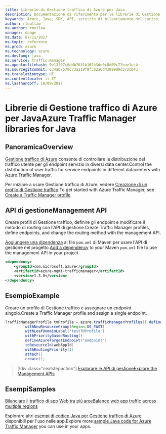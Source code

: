 ```yaml
---
title: Librerie di Gestione traffico di Azure per Java
description: Documentazione di riferimento per le librerie di Gestione traffico per Java
keywords: Azure, Java, SDK, API, servizio di bilanciamento del carico, distribuzione del carico, rete, Gestione traffico
author: rloutlaw
ms.author: routlaw
manager: douge
ms.date: 07/11/2017
ms.topic: reference
ms.prod: azure
ms.technology: azure
ms.devlang: java
ms.service: traffic-manager
ms.openlocfilehash: 9e13f97c6ddb763fb162b3de0c8d09c77eae1ccb
ms.sourcegitcommit: 634ab7578c73a219f8f3a2a6d43999d9d372cb43
ms.translationtype: HT
ms.contentlocale: it-IT
ms.lasthandoff: 10/09/2017
---
```

# <a name="azure-traffic-manager-libraries-for-java"></a><span data-ttu-id="0964b-104">Librerie di Gestione traffico di Azure per Java</span><span class="sxs-lookup"><span data-stu-id="0964b-104">Azure Traffic Manager libraries for Java</span></span>

## <a name="overview"></a><span data-ttu-id="0964b-105">Panoramica</span><span class="sxs-lookup"><span data-stu-id="0964b-105">Overview</span></span>

<span data-ttu-id="0964b-106">[Gestione traffico di Azure](/azure/traffic-manager/traffic-manager-overview) consente di controllare la distribuzione del traffico utente per gli endpoint servizio in diversi data center.</span><span class="sxs-lookup"><span data-stu-id="0964b-106">Control the distribution of user traffic for service endpoints in different datacenters with [Azure Traffic Manager](/azure/traffic-manager/traffic-manager-overview).</span></span>

<span data-ttu-id="0964b-107">Per iniziare a usare Gestione traffico di Azure, vedere [Creazione di un profilo di Gestione traffico](/azure/traffic-manager/traffic-manager-create-profile).</span><span class="sxs-lookup"><span data-stu-id="0964b-107">To get started with Azure Traffic Manager, see [Create a Traffic Manager profile](/azure/traffic-manager/traffic-manager-create-profile).</span></span>

## <a name="management-api"></a><span data-ttu-id="0964b-108">API di gestione</span><span class="sxs-lookup"><span data-stu-id="0964b-108">Management API</span></span>

<span data-ttu-id="0964b-109">Creare profili di Gestione traffico, definire gli endpoint e modificare il metodo di routing con l'API di gestione.</span><span class="sxs-lookup"><span data-stu-id="0964b-109">Create Traffic Manager profiles, define endpoints, and change the routing method with the management API.</span></span> 

<span data-ttu-id="0964b-110">[Aggiungere una dipendenza](https://maven.apache.org/guides/getting-started/index.html#How_do_I_use_external_dependencies) al file `pom.xml` di Maven per usare l'API di gestione nel progetto.</span><span class="sxs-lookup"><span data-stu-id="0964b-110">[Add a dependency](https://maven.apache.org/guides/getting-started/index.html#How_do_I_use_external_dependencies) to your Maven `pom.xml` file to use the management API in your project.</span></span>  

```XML
<dependency>
    <groupId>com.microsoft.azure</groupId>
    <artifactId>azure-mgmt-trafficmanager</artifactId>
    <version>1.3.0</version>
</dependency>
```   

## <a name="example"></a><span data-ttu-id="0964b-111">Esempio</span><span class="sxs-lookup"><span data-stu-id="0964b-111">Example</span></span>

<span data-ttu-id="0964b-112">Creare un profilo di Gestione traffico e assegnare un endpoint singolo.</span><span class="sxs-lookup"><span data-stu-id="0964b-112">Create a Traffic Manager profile and assign a single endpoint.</span></span>

```java
TrafficManagerProfile tmProfile = azure.trafficManagerProfiles().define("testTMProfile")
        .withNewResourceGroup(Region.US_EAST)
        .withLeafDomainLabel("testTMProfile")
        .withPriorityBasedRouting()
        .defineAzureTargetEndpoint("endpoint")
        .toResourceId(webAppId)
        .withRoutingPriority(1)
        .attach()
        .create();
```

> [!div class="nextstepaction"]
> [<span data-ttu-id="0964b-113">Esplorare le API di gestione</span><span class="sxs-lookup"><span data-stu-id="0964b-113">Explore the Management APIs</span></span>](/java/api/overview/azure/trafficmanager/managementapi)

## <a name="samples"></a><span data-ttu-id="0964b-114">Esempi</span><span class="sxs-lookup"><span data-stu-id="0964b-114">Samples</span></span>

[<span data-ttu-id="0964b-115">Bilanciare il traffico di app Web tra più aree</span><span class="sxs-lookup"><span data-stu-id="0964b-115">Balance web app traffic across multiple regions</span></span>](https://github.com/Azure-Samples/traffic-manager-java-manage-profiles)

<span data-ttu-id="0964b-116">Esplorare altri [esempi di codice Java per Gestione traffico di Azure](https://azure.microsoft.com/resources/samples/?platform=java&term=traffic) disponibili per l'uso nelle app.</span><span class="sxs-lookup"><span data-stu-id="0964b-116">Explore more [sample Java code for Azure Traffic Manager](https://azure.microsoft.com/resources/samples/?platform=java&term=traffic) you can use in your apps.</span></span>

